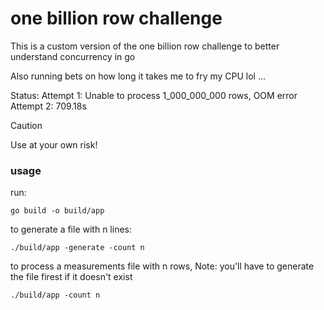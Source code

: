 # one billion row challenge

This is a custom version of the one billion row challenge to better understand concurrency in go

Also running bets on how long it takes me to fry my CPU lol ...

Status:
Attempt 1: Unable to process 1_000_000_000 rows, OOM error
Attempt 2: 709.18s

> [!CAUTION]
> Use at your own risk!

### usage
run:
```Shell
go build -o build/app
```

to generate a file with n lines:
```Shell
./build/app -generate -count n
```

to process a measurements file with n rows, Note: you'll have to generate the file firest if it doesn't exist
```Shell
./build/app -count n
```

